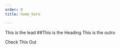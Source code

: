 ```yaml
---
order: 0
title: home_hero

---
```


This is the lead
##This is the Heading
This is the outro

<Link href="/posts">Check This Out</Link>
